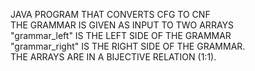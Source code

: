 JAVA PROGRAM THAT CONVERTS CFG TO CNF                                                                                                      
THE GRAMMAR IS GIVEN AS INPUT TO TWO ARRAYS                                                                                               
"grammar_left" IS THE LEFT SIDE OF THE GRAMMAR                                                                                             
"grammar_right" IS THE RIGHT SIDE OF THE GRAMMAR.                                                                                         
THE ARRAYS ARE IN A BIJECTIVE RELATION (1:1).
